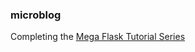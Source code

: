 ### microblog ###

Completing the [Mega Flask Tutorial Series](http://blog.miguelgrinberg.com/post/the-flask-mega-tutorial-part-i-hello-world)
